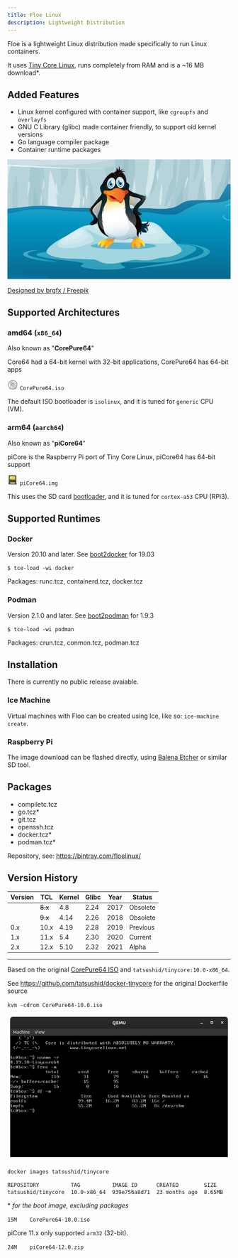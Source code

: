 ```yaml
---
title: Floe Linux
description: Lightweight Distribution
---
```


Floe is a lightweight Linux distribution made specifically to run Linux containers.

It uses [Tiny Core Linux](http://tinycorelinux.net/), runs completely from RAM and is a ~16 MB download*.

## Added Features

* Linux kernel configured with container support, like `cgroupfs` and `overlayfs`
* GNU C Library (glibc) made container friendly, to support old kernel versions
* Go language compiler package
* Container runtime packages

<img alt="Penguin on Ice Floe" src="/assets/floe.jpg" />

<a href="http://www.freepik.com">Designed by brgfx / Freepik</a>

## Supported Architectures

### amd64 (`x86_64`)

Also known as "**CorePure64**"

Core64 had a 64-bit kernel with 32-bit applications,
CorePure64 has 64-bit apps

![cdrom](assets/media-cdrom.png) `CorePure64.iso`

The default ISO bootloader is `isolinux`, and it is tuned for `generic` CPU (VM).

### arm64 (`aarch64`)

Also known as "**piCore64**"

piCore is the Raspberry Pi port of Tiny Core Linux,
piCore64 has 64-bit support

![cdrom](assets/media-flash.png) `piCore64.img`

This uses the SD card [bootloader](https://www.raspberrypi.org/documentation/hardware/raspberrypi/bootmodes/bootflow.md), and it is tuned for `cortex-a53` CPU (RPi3).

## Supported Runtimes

### Docker

Version 20.10 and later.
See [boot2docker](https://github.com/boot2docker/boot2docker) for 19.03

```console
$ tce-load -wi docker
```

Packages: runc.tcz, containerd.tcz, docker.tcz

### Podman

Version 2.1.0 and later.
See [boot2podman](https://github.com/boot2podman/boot2podman) for 1.9.3

```console
$ tce-load -wi podman
```

Packages: crun.tcz, conmon.tcz, podman.tcz

## Installation

There is currently no public release avaiable.

### Ice Machine

Virtual machines with Floe can be created using Ice, like so: `ice-machine create`.

### Raspberry Pi

The image download can be flashed directly, using [Balena Etcher](https://balena.io/etcher/) or similar SD tool.

## Packages

* compiletc.tcz
* go.tcz*
* git.tcz
* openssh.tcz
* docker.tcz*
* podman.tcz*

Repository, see: <https://bintray.com/floelinux/>

## Version History

Version | TCL     | Kernel | Glibc  | Year   | Status
------- | ------- | ------ | ------ | ------ | ------
        | ~~8.x~~ | 4.8    | 2.24   | 2017   | Obsolete
        | ~~9.x~~ | 4.14   | 2.26   | 2018   | Obsolete
0.x     | 10.x    | 4.19   | 2.28   | 2019   | Previous
1.x     | 11.x    | 5.4    | 2.30   | 2020   | Current
2.x     | 12.x    | 5.10   | 2.32   | 2021   | Alpha

----

Based on the original [CorePure64 ISO](http://tinycorelinux.net/10.x/x86_64/archive/10.0/CorePure64-10.0.iso) and `tatsushid/tinycore:10.0-x86_64`.

See <https://github.com/tatsushid/docker-tinycore> for the original Dockerfile source

`kvm -cdrom CorePure64-10.0.iso`

![Screenshot of QEMU Core](/assets/qemu-core.png)

`docker images tatsushid/tinycore`

```text
REPOSITORY          TAG          IMAGE ID      CREATED        SIZE
tatsushid/tinycore  10.0-x86_64  939e756a8d71  23 months ago  8.65MB
```

\* _for the boot image, excluding packages_

`15M	CorePure64-10.0.iso`

piCore 11.x only supported `arm32` (32-bit).

`24M	piCore64-12.0.zip`
